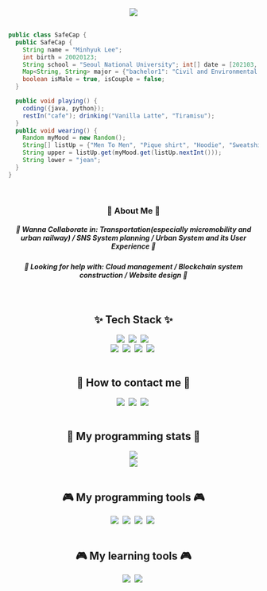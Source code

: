 <div align="center">
  <img src=https://capsule-render.vercel.app/api?type=rounded&color=0:A5BECF,50:668BC4,100:335495&text=🚅%20SafeCap's%20Git%20Laboratory%20🚀&fontSize=40&animation=twinkling&fontAlignY=45&fontAlign=50&height=180&desc=Welcome%20to%20the%20World%20of%20Safetyhat%20Lee&descAlignY=65 />
</div>
<br>

```java
public class SafeCap {
  public SafeCap {
    String name = "Minhyuk Lee";
    int birth = 20020123;
    String school = "Seoul National University"; int[] date = [202103, 202802];
    Map<String, String> major = {"bachelor1": "Civil and Environmental Engineering", "bachelor2": "Industrial Engineering"};
    boolean isMale = true, isCouple = false;
  }

  public void playing() {
    coding({java, python});
    restIn("cafe"); drinking("Vanilla Latte", "Tiramisu");
  }
  public void wearing() {
    Random myMood = new Random();
    String[] listUp = {"Men To Men", "Pique shirt", "Hoodie", "Sweatshirt"};
    String upper = listUp.get(myMood.get(listUp.nextInt()));
    String lower = "jean";
  }
}
```

<br>
<div align="center">
  <h3>📢 About Me 📢</h3>
  <h5>👯 Wanna Collaborate in: Transportation(especially micromobility and urban railway) / SNS System planning / Urban System and its User Experience 👯</h5>
  <h5>🤔 Looking for help with: Cloud management / Blockchain system construction / Website design 🤔</h5>
</div>
<br>
<h2 align="center">✨ Tech Stack ✨</h2>
<div align="center">
  <img src="https://img.shields.io/badge/python-3670A0.svg?style=for-the-badge&logo=python&logoColor=ffdd54" />&nbsp
  <img src="https://img.shields.io/badge/java-D6905A.svg?style=for-the-badge&logo=javascript&logoColor=20232a" />&nbsp
  <img src="https://img.shields.io/badge/R-B0A9A5.svg?style=for-the-badge&logo=R&logoColor=276DC3" />&nbsp
  <br>
  <img src="https://img.shields.io/badge/html5-2F4858.svg?style=for-the-badge&logo=html5&logoColor=E34F26" />&nbsp
  <img src="https://img.shields.io/badge/css3-F9F871.svg?style=for-the-badge&logo=css3&logoColor=1572B6" />&nbsp
  <img src="https://img.shields.io/badge/kotlin-F9EAFF.svg?style=for-the-badge&logo=kotlin&logoColor=7F52FF" />&nbsp
  <img src="https://img.shields.io/badge/matlab-11557c.svg?style=for-the-badge&logo=matlab&logoColor=white" />&nbsp
</div>
<br>
<h2 align="center">💌 How to contact me 💌</h2>
<div align="center">
  <img src="https://img.shields.io/badge/instagram-FFFBA8.svg?style=for-the-badge&logo=instagram&logoColor=E4405F" />&nbsp
  <img src="https://img.shields.io/badge/Email-white.svg?style=for-the-badge&logo=gmail&logoColor=EA4335" />&nbsp
  <img src="https://img.shields.io/badge/tistory-000000.svg?style=for-the-badge&logo=Tistory&logoColor=white" />&nbsp
</div>
<br>
<h2 align="center">🎲 My programming stats 🎲</h2>
<div align="center">
  <img src="https://github-readme-stats.vercel.app/api?username=safetyhatlee&show_icons=true&theme=react&count_private=true" /><br>
  <img src="https://github-readme-stats.vercel.app/api/top-langs/?username=safetyhatlee&layout=compact" />
</div>
<br>
<h2 align="center">🎮 My programming tools 🎮</h2>
<div align="center">
  <img src="https://img.shields.io/badge/Github-A2CFCD.svg?style=for-the-badge&logo=github&logoColor=181717" />&nbsp
  <img src="https://img.shields.io/badge/Gitpod-2F4858.svg?style=for-the-badge&logo=gitpod&logoColor=FFAE33" />&nbsp
  <img src="https://img.shields.io/badge/VSCode-DEF2FF.svg?style=for-the-badge&logo=visualstudiocode&logoColor=007ACC" />&nbsp
  <img src="https://img.shields.io/badge/Eclipse_IDE-EC7B60.svg?style=for-the-badge&logo=eclipseide&logoColor=2C2255" />&nbsp
</div>
<br>
<h2 align="center">🎮 My learning tools 🎮</h2>
<div align="center">
  <img src="https://img.shields.io/badge/Coursera-A2CFCD.svg?style=for-the-badge&logo=github&logoColor=181717" />&nbsp
  <img src="https://img.shields.io/badge/Google_Certificate-E7EFFF.svg?style=for-the-badge&logo=google&logoColor=4285F4" />&nbsp
</div>

